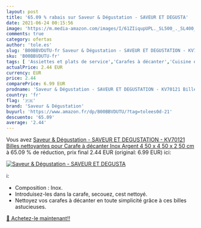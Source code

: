 ```yaml
---
layout: post
title: '65.09 % rabais sur Saveur & Dégustation - SAVEUR ET DEGUSTA'
date: 2021-06-24 00:15:56
image: 'https://m.media-amazon.com/images/I/61ZIiqupUPL._SL500_._SL400_.jpg'
comments: true
category: ofertas
author: 'tole.es'
slug: 'B00BBVDUTU-fr Saveur & Dégustation - SAVEUR ET DEGUSTATION - KV70121...'
sku: 'B00BBVDUTU-fr'
tags: [ 'Assiettes et plats de service','Carafes à décanter','Cuisine et Maison','Pichets, carafes et carafes à décanter','Vaisselle et arts de la table','Vaisselle et plats de service','saveur & dégustation', ]
actualPrice: 2.44 EUR
currency: EUR
price: 2.44
comparePrice: 6.99 EUR
prodname: 'Saveur & Dégustation - SAVEUR ET DEGUSTATION - KV70121 Billes nettoyantes pour Carafe à décanter Inox Argent 4 50 x 4 50 x 2 50 cm'
country: 'fr'
flag: '🇫🇷'
brand: 'Saveur & Dégustation'
buyurl: 'https://www.amazon.fr/dp/B00BBVDUTU/?tag=tolees0d-21'
descuento: '65.09'
average: '2.44'
---
```


Vous avez [Saveur & Dégustation - SAVEUR ET DEGUSTATION - KV70121 Billes nettoyantes pour Carafe à décanter Inox Argent 4 50 x 4 50 x 2 50 cm](https://www.amazon.fr/dp/B00BBVDUTU/?tag=tolees0d-21)  à  65.09 % de réduction, prix final  2.44 EUR (original: 6.99 EUR) ici:

[![Saveur & Dégustation - SAVEUR ET DEGUSTA](https://m.media-amazon.com/images/I/61ZIiqupUPL._SL500_._SL400_.jpg)](https://www.amazon.fr/dp/B00BBVDUTU/?tag=tolees0d-21)

ℹ️:

- Composition : Inox.
- Introduisez-les dans la carafe, secouez, cest nettoyé.
- Nettoyez vos carafes à décanter en toute simplicité grâce à ces billes astucieuses.

[🛒 Achetez-le maintenant!!](https://www.amazon.fr/dp/B00BBVDUTU/?tag=tolees0d-21)
